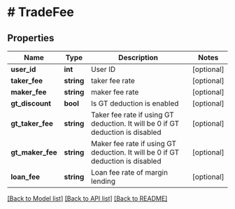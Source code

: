 # # TradeFee

## Properties

Name | Type | Description | Notes
------------ | ------------- | ------------- | -------------
**user_id** | **int** | User ID | [optional] 
**taker_fee** | **string** | taker fee rate | [optional] 
**maker_fee** | **string** | maker fee rate | [optional] 
**gt_discount** | **bool** | Is GT deduction is enabled | [optional] 
**gt_taker_fee** | **string** | Taker fee rate if using GT deduction. It will be 0 if GT deduction is disabled | [optional] 
**gt_maker_fee** | **string** | Maker fee rate if using GT deduction. It will be 0 if GT deduction is disabled | [optional] 
**loan_fee** | **string** | Loan fee rate of margin lending | [optional] 

[[Back to Model list]](../../README.md#documentation-for-models) [[Back to API list]](../../README.md#documentation-for-api-endpoints) [[Back to README]](../../README.md)
